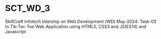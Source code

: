 # SCT_WD_3
SkillCraft Infotech Intership on Web Development (WD) May-2024: Task-03 to Tik-Tac-Toe Web Application using HTML5, CSS3 and JS(ES14) and Javascript
